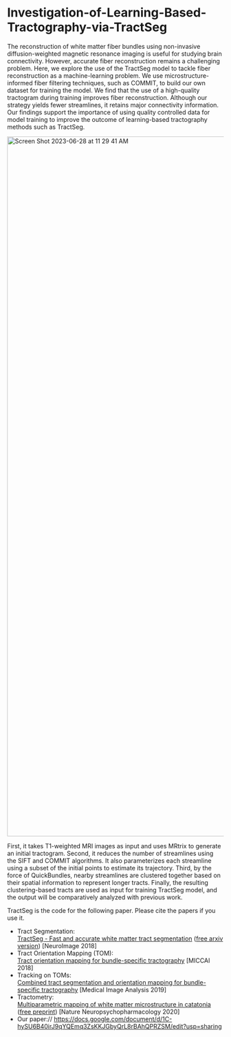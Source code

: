# Investigation-of-Learning-Based-Tractography-via-TractSeg

The reconstruction of white matter fiber bundles using non-invasive diffusion-weighted magnetic resonance imaging is useful for studying brain connectivity. However, accurate fiber reconstruction remains a challenging problem. Here, we explore the use of the TractSeg model to tackle fiber reconstruction as a machine-learning problem. We use microstructure-informed fiber filtering techniques, such as COMMIT, to build our own dataset for training the model. We find that the use of a high-quality tractogram during training improves fiber reconstruction. Although our strategy yields fewer streamlines, it retains major connectivity information. Our findings support the importance of using quality controlled data for model training to improve the outcome of learning-based tractography methods such as TractSeg.

<img width="1626" alt="Screen Shot 2023-06-28 at 11 29 41 AM" src="https://github.com/YichengZou626/Investigation-of-Learning-Based-Tractography-via-TractSeg/assets/59714064/83d15361-bc7b-40de-8716-7d1dc7b254c9">

First, it takes T1-weighted MRI images as input and uses MRtrix to generate an initial tractogram. Second, it reduces the number of streamlines using the SIFT and COMMIT algorithms. It also parameterizes each streamline using a subset of the initial points to estimate its trajectory. Third, by the force of QuickBundles, nearby streamlines are clustered together based on their spatial information to represent longer tracts. Finally, the resulting clustering-based tracts are used as input for training TractSeg model, and the output will be comparatively analyzed with previous work.

TractSeg is the code for the following paper. Please cite the papers if you use it.
* Tract Segmentation:   
[TractSeg - Fast and accurate white matter tract segmentation](https://doi.org/10.1016/j.neuroimage.2018.07.070) ([free arxiv version](https://arxiv.org/abs/1805.07103))
[NeuroImage 2018]
* Tract Orientation Mapping (TOM):   
[Tract orientation mapping for bundle-specific tractography](https://arxiv.org/abs/1806.05580)
[MICCAI 2018]
* Tracking on TOMs:  
[Combined tract segmentation and orientation mapping for bundle-specific tractography](https://www.sciencedirect.com/science/article/pii/S136184151930101X)
[Medical Image Analysis 2019]
* Tractometry:  
[Multiparametric mapping of white matter microstructure in catatonia](https://www.nature.com/articles/s41386-020-0691-2) ([free preprint](resources/Wasserthal2020_Multiparametric_mapping_of_white_matter.pdf))
[Nature Neuropsychopharmacology 2020]
* Our paper://
https://docs.google.com/document/d/1C-hySU6B40irJ9qYQEmq3ZsKKJGbyQrL8rBAhQPRZSM/edit?usp=sharing
